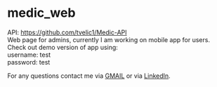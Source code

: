 # medic_web
API: https://github.com/tvelic1/Medic-API <br>
Web page for admins, currently I am working on mobile app for users.<br>
Check out demo version of app using:<br>
username: test <br>
password: test <br>

For any questions contact me via [GMAIL](mailto:tvelic1@etf.unsa.ba) or via [LinkedIn](https://www.linkedin.com/in/tarik-veli%C4%87-99b743272/).

